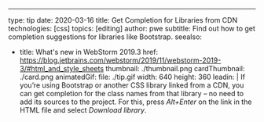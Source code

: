---
type: tip
date: 2020-03-16
title: Get Completion for Libraries from CDN
technologies: [css]
topics: [editing]
author: pwe
subtitle: Find out how to get completion suggestions for libraries like Bootstrap.
seealso:
- title: What's new in WebStorm 2019.3
  href: https://blog.jetbrains.com/webstorm/2019/11/webstorm-2019-3/#html_and_style_sheets
thumbnail: ./thumbnail.png
cardThumbnail: ./card.png
animatedGif:
  file: ./tip.gif
  width: 640
  height: 360
leadin: |
  If you’re using Bootstrap or another CSS library linked from a 
  CDN, you can get completion for the class names from that library – no 
  need to add its sources to the project. For this, press *Alt+Enter* on the 
  link in the HTML file and select *Download library*.
